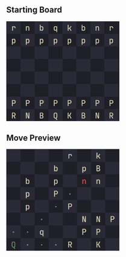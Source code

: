 ## Starting Board

<img alt="starting board" src="./starting_board.png" width=300 />

## Move Preview

<img alt="move preview" src="./move_preview.png" width=300 />
